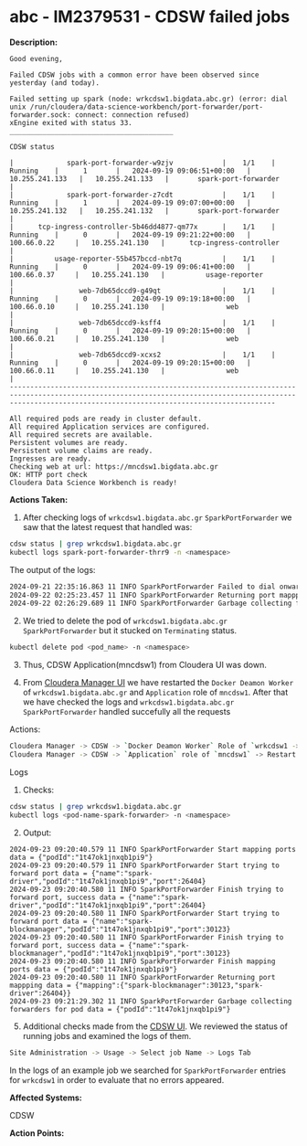 # abc - IM2379531 - CDSW failed jobs

<b>Description:</b>

```
Good evening,

Failed CDSW jobs with a common error have been observed since yesterday (and today).

Failed setting up spark (node: wrkcdsw1.bigdata.abc.gr) (error: dial unix /run/cloudera/data-science-workbench/port-forwarder/port-forwarder.sock: connect: connection refused)
xEngine exited with status 33.
________________________________________

CDSW status

|             spark-port-forwarder-w9zjv            |    1/1    |    Running    |      1       |   2024-09-19 09:06:51+00:00   |   10.255.241.133   |   10.255.241.133   |       spark-port-forwarder       |
|             spark-port-forwarder-z7cdt            |    1/1    |    Running    |      1       |   2024-09-19 09:07:00+00:00   |   10.255.241.132   |   10.255.241.132   |       spark-port-forwarder       |
|      tcp-ingress-controller-5b46dd4877-qm77x      |    1/1    |    Running    |      0       |   2024-09-19 09:21:22+00:00   |    100.66.0.22     |   10.255.241.130   |      tcp-ingress-controller      |
|          usage-reporter-55b457bccd-nbt7q          |    1/1    |    Running    |      0       |   2024-09-19 09:06:41+00:00   |    100.66.0.37     |   10.255.241.130   |          usage-reporter          |
|                web-7db65dccd9-g49qt               |    1/1    |    Running    |      0       |   2024-09-19 09:19:18+00:00   |    100.66.0.10     |   10.255.241.130   |               web                |
|                web-7db65dccd9-ksff4               |    1/1    |    Running    |      0       |   2024-09-19 09:20:15+00:00   |    100.66.0.21     |   10.255.241.130   |               web                |
|                web-7db65dccd9-xcxs2               |    1/1    |    Running    |      0       |   2024-09-19 09:20:15+00:00   |    100.66.0.11     |   10.255.241.130   |               web                |
-------------------------------------------------------------------------------------------------------------------------------------------------------------------------------------------------------------

All required pods are ready in cluster default.
All required Application services are configured.
All required secrets are available.
Persistent volumes are ready.
Persistent volume claims are ready.
Ingresses are ready.
Checking web at url: https://mncdsw1.bigdata.abc.gr
OK: HTTP port check
Cloudera Data Science Workbench is ready!

```

<b>Actions Taken:</b>

1. After checking logs of `wrkcdsw1.bigdata.abc.gr` `SparkPortForwarder` we saw that the latest request that handled was:

```bash
cdsw status | grep wrkcdsw1.bigdata.abc.gr
kubectl logs spark-port-forwarder-thrr9 -n <namespace>
```

The output of the logs:

```bash
2024-09-21 22:35:16.863 11 INFO SparkPortForwarder Failed to dial onward connection data = {"err":"dial tcp 100.66.1.227:30742: connect: connection refused","name":"spark-driver","podId":"2liofp42ubkcj7yc","port":30742,"target":"100.66.1.227:30742"}
2024-09-22 02:25:23.457 11 INFO SparkPortForwarder Returning port mappping data = {"mapping":{"spark-blockmanager":26577,"spark-driver":22768}}
2024-09-22 02:26:29.689 11 INFO SparkPortForwarder Garbage collecting forwarders for pod data = {"podId":"z48obsz9bocvu2wz"}
```

2. We tried to delete the pod of `wrkcdsw1.bigdata.abc.gr` `SparkPortForwarder` but it stucked on `Terminating` status.

```bash
kubectl delete pod <pod_name> -n <namespace>
```

3. Thus, CDSW Application(mncdsw1) from Cloudera UI was down.

4. From [Cloudera Manager UI](https://172.25.37.232:7183/cmf/home) we have restarted the `Docker Deamon Worker` of `wrkcdsw1.bigdata.abc.gr` and `Application` role of `mncdsw1`. After that we have checked the logs and `wrkcdsw1.bigdata.abc.gr` `SparkPortForwarder` handled succefully all the requests

Actions:

```bash
Cloudera Manager -> CDSW -> `Docker Deamon Worker` Role of `wrkcdsw1 -> Restart
Cloudera Manager -> CDSW -> `Application` role of `mncdsw1` -> Restart
```
Logs 

1. Checks:

```bash
cdsw status | grep wrkcdsw1.bigdata.abc.gr
kubectl logs <pod-name-spark-forwarder> -n <namespace>
```

2. Output:
```
2024-09-23 09:20:40.579 11 INFO SparkPortForwarder Start mapping ports data = {"podId":"1t47ok1jnxqb1pi9"}
2024-09-23 09:20:40.579 11 INFO SparkPortForwarder Start trying to forward port data = {"name":"spark-driver","podId":"1t47ok1jnxqb1pi9","port":26404}
2024-09-23 09:20:40.580 11 INFO SparkPortForwarder Finish trying to forward port, success data = {"name":"spark-driver","podId":"1t47ok1jnxqb1pi9","port":26404}
2024-09-23 09:20:40.580 11 INFO SparkPortForwarder Start trying to forward port data = {"name":"spark-blockmanager","podId":"1t47ok1jnxqb1pi9","port":30123}
2024-09-23 09:20:40.580 11 INFO SparkPortForwarder Finish trying to forward port, success data = {"name":"spark-blockmanager","podId":"1t47ok1jnxqb1pi9","port":30123}
2024-09-23 09:20:40.580 11 INFO SparkPortForwarder Finish mapping ports data = {"podId":"1t47ok1jnxqb1pi9"}
2024-09-23 09:20:40.580 11 INFO SparkPortForwarder Returning port mappping data = {"mapping":{"spark-blockmanager":30123,"spark-driver":26404}}
2024-09-23 09:21:29.302 11 INFO SparkPortForwarder Garbage collecting forwarders for pod data = {"podId":"1t47ok1jnxqb1pi9"}
```

5. Additional checks made from the [CDSW UI](https://mncdsw1.bigdata.abc.gr). We reviewed the status of running jobs and examined the logs of them.

```bash
Site Administration -> Usage -> Select job Name -> Logs Tab
```

In the logs of an example job we searched for `SparkPortForwarder` entries for `wrkcdsw1` in order to evaluate that no errors appeared.

<b>Affected Systems:</b>

CDSW 

<b>Action Points:</b>
